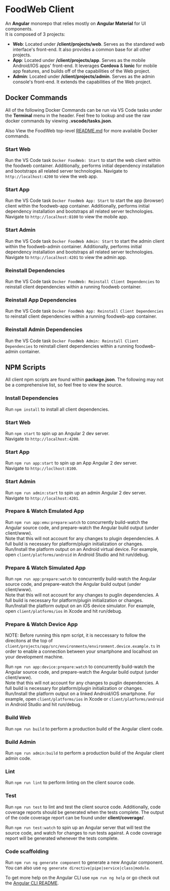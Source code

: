 # FoodWeb Client

An **Angular** monorepo that relies mostly on **Angular Material** for UI components.<br>
It is composed of 3 projects:

  - **Web**: Located under **/client/projects/web**. Serves as the standared web interface's front-end. It also provides a common base for all other projects.
  - **App**: Located under **/client/projects/app**. Serves as the mobile Android/IOS apps' front-end. It leverages **Cordova** & **Ionic** for mobile app features, and builds off of the capabilities of the Web project.
  - **Admin**: Located under **/client/projects/admin**. Serves as the admin console's front-end. It extends the capabilities of the Web project.



## Docker Commands

All of the following Docker Commands can be run via VS Code tasks under the **Terminal** menu in the header.
Feel free to lookup and use the raw docker commands by viewing **.vscode/tasks.json**.

Also View the FoodWeb top-level [README.md](https://github.com/marknemm/FoodWeb/blob/master/README.md) for more available Docker commands.

### Start Web

Run the VS Code task `Docker FoodWeb: Start` to start the web client within the foodweb container.
Additionally, performs initial dependency installation and bootstraps all related server technologies.
Navigate to `http://localhost:4200` to view the web app.

### Start App

Run the VS Code task `Docker FoodWeb App: Start` to start the app (browser) client within the foodweb-app container.
Additionally, performs initial dependency installation and bootstraps all related server technologies.
Navigate to `http://localhost:8100` to view the mobile app.

### Start Admin

Run the VS Code task `Docker FoodWeb Admin: Start` to start the admin client within the foodweb-admin container.
Additionally, performs initial dependency installation and bootstraps all related server technologies.
Navigate to `http://localhost:4201` to view the admin app.

### Reinstall Dependencies

Run the VS Code task `Docker FoodWeb: Reinstall Client Dependencies` to reinstall client dependencies within a running foodweb container.

### Reinstall App Dependencies

Run the VS Code task `Docker FoodWeb App: Reinstall Client Dependencies` to reinstall client dependencies within a running foodweb-app container.

### Reinstall Admin Dependencies

Run the VS Code task `Docker FoodWeb Admin: Reinstall Client Dependencies` to reinstall client dependencies within a running foodweb-admin container.



## NPM Scripts

All client npm scripts are found within **package.json**. The following may not be a comprehensive list, so feel free to view the source.

### Install Dependencies

Run `npm install` to install all client dependencies.

### Start Web

Run `npm start` to spin up an Angular 2 dev server.<br>
Navigate to `http://localhost:4200`.

### Start App

Run `npm run app:start` to spin up an App Angular 2 dev server.<br>
Navigate to `http://loclhost:8100`.

### Start Admin

Run `npm run admin:start` to spin up an admin Angular 2 dev server.<br>
Navigate to `http://localhost:4201`.

### Prepare & Watch Emulated App

Run `npm run app:emu:prepare:watch` to concurrently build-watch the Angular source code, and prepare-watch the Angular build output (under client/www).<br>
Note that this will not account for any changes to plugin dependencies. A full build is necessary for platform/plugin initialization or changes.<br>
Run/Install the platform output on an Android virtual device. For example, open `client/platforms/android` in Android Studio and hit run/debug.

### Prepare & Watch Simulated App

Run `npm run app:prepare:watch` to concurrently build-watch the Angular source code, and prepare-watch the Angular build output (under client/www).<br>
Note that this will not account for any changes to puglin dependencies. A full build is necessary for platform/plugin initialization or changes.<br>
Run/Install the platform output on an iOS device simulator. For example, open `client/platforms/ios` in Xcode and hit run/debug.

### Prepare & Watch Device App

NOTE: Before running this npm script, it is neccessary to follow the direcitons at the top of `client/projects/app/src/environments/environment.device.example.ts` in order to enable a connection between your smartphone and localhost on your development machine.

Run `npm run app:device:prepare:watch` to concurrently build-watch the Angular source code, and prepare-watch the Angular build output (under client/www).<br>
Note that this will not account for any changes to puglin dependencies. A full build is necessary for platform/plugin initialization or changes.<br>
Run/Install the platform output on a linked Android/iOS smartphone. For example, open `client/platforms/ios` in Xcode or `client/platforms/android` in Android Studio and hit run/debug.

### Build Web

Run `npm run build` to perform a production build of the Angular client code.

### Build Admin

Run `npm run admin:build` to perform a production build of the Angular client admin code.

### Lint

Run `npm run lint` to perform linting on the client source code.

### Test

Run `npm run test` to lint and test the client source code. Additionally, code coverage reports should be generated when the tests complete. The output of the code coverage report can be found under **client/coverage/**.

Run `npm run test:watch` to spin up an Angular server that will test the source code, and watch for changes to run tests against. A code coverage report will be generated whenever the tests complete.

### Code scaffolding

Run `npm run ng generate component` to generate a new Angular component. You can also use `ng generate directive|pipe|service|class|module`.

To get more help on the Angular CLI use `npm run ng help` or go check out the [Angular CLI README](https://github.com/angular/angular-cli/blob/master/README.md).
